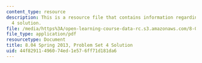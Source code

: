 ```yaml
---
content_type: resource
description: This is a resource file that contains information regarding problem set
  4 solution.
file: /media/https%3A/open-learning-course-data-rc.s3.amazonaws.com/8-04-quantum-physics-i-spring-2013/44f82911496074ed1e576ff71d181da6_MIT8_04S13_ps4_sol.pdf
file_type: application/pdf
resourcetype: Document
title: 8.04 Spring 2013, Problem Set 4 Solution
uid: 44f82911-4960-74ed-1e57-6ff71d181da6
---
```

